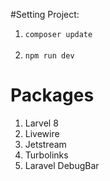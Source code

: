 #Setting Project:
1. `composer update`<br><br>
2. `npm run dev`<br>

# Packages
1. Larvel 8 
2. Livewire
3. Jetstream
4. Turbolinks
5. Laravel DebugBar
